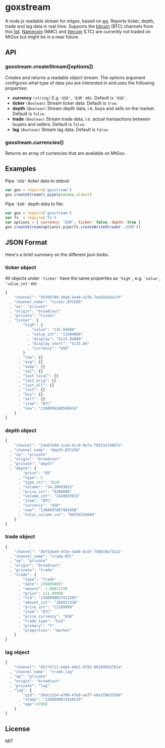 # goxstream

A node.js readable stream for mtgox, based on [ws](https://github.com/einaros/ws). Reports ticker, depth, trade and lag data in real time. Supports the [bitcoin](http://bitcoin.org) (BTC) channels from this [list](https://mtgox.com/api/2/stream/list_public). [Namecoin](http://namecoin.info) (NMC) and [litecoin](http://litecoin.org) (LTC) are currently not traded on MtGox but might be in a near future.

## API

### goxstream.createStream([options])

Creates and returns a readable <i>object</i> stream. The options argument configures what type of data you are interested in and uses the following properties:

* <b>currency</b> `(string)` E.g `'USD'`, `'EUR'` etc. Default is `'USD'`.
* <b>ticker</b> `(Boolean)` Stream ticker data. Default is `true`.
* <b>depth</b> `(Boolean)` Stream depth data, i.e. buys and sells on the market. Default is `false`.
* <b>trade</b> `(Boolean)` Stream trade data, i.e. actual transactions between buyers and sellers. Default is `false`.
* <b>lag</b> `(Boolean)` Stream lag data. Default is `false`.

### goxstream.currencies()

Returns an array of currencies that are available on MtGox.

## Examples

Pipe `'USD'` ticker data to stdout:

```js
var gox = require('goxstream')
gox.createStream().pipe(process.stdout)
```

Pipe `'EUR'` depth data to file:

```js
var gox = require('goxstream')
var fs  = require('fs')
var options = { currency: 'EUR', ticker: false, depth: true }
gox.createStream(options).pipe(fs.createWriteStream('./EUR'))
```

## JSON Format

Here's a brief summary on the different json blobs.

### ticker object

All objects under `'ticker'` have the same properties as `'high'`, e.g. `'value'`, `'value_int'` etc

```js
{
    "channel": "d5f06780-30a8-4a48-a2f8-7ed181b4a13f"
  , "channel_name": "ticker.BTCUSD"
  , "op": "private"
  , "origin": "broadcast"
  , "private": "ticker"
  , "ticker": {
        "high": {
            "value": "115.84000"
          , "value_int": "11584000"
          , "display": "$115.84000"
          , "display_short": "$115.84"
          , "currency": "USD"
        }
      , "low": {}
      , "avg": {}
      , "vwap": {}
      , "vol": {}
      , "last_local": {}
      , "last_orig": {}
      , "last_all": {}
      , "last": {}
      , "buy": {}
      , "sell": {}
      , "item": "BTC"
      , "now": "1368096380598414"
    }
}
```

### depth object

```js
{
    "channel": "24e67e0d-1cad-4cc0-9e7a-f8523ef460fe"
  , "channel_name": "depth.BTCUSD"
  , "op": "private"
  , "origin": "broadcast"
  , "private": "depth"
  , "depth": {
        "price": "92"
      , "type": 2
      , "type_str": "bid"
      , "volume": "14.28693815"
      , "price_int": "9200000"
      , "volume_int": "1428693815"
      , "item": "BTC"
      , "currency": "USD"
      , "now": "1368097807984368"
      , "total_volume_int": "84559126689"
    }
}
```

### trade object

```js
{
    "channel": "dbf1dee9-4f2e-4a08-8cb7-748919a71b21"
  , "channel_name": "trade.BTC"
  , "op": "private"
  , "origin": "broadcast"
  , "private": "trade"
  , "trade": {
        "type": "trade"
      , "date": 1368098037
      , "amount": 1.86011338
      , "price": 111.09999
      , "tid": "1368098037413285"
      , "amount_int": "186011338"
      , "price_int": "11109999"
      , "item": "BTC"
      , "price_currency": "USD"
      , "trade_type": "bid"
      , "primary": "Y"
      , "properties": "market"
    }
}
```

### lag object

```js
{
    "channel": "85174711-be64-4de1-b783-0628995d7914"
  , "channel_name": "trade.lag"
  , "op": "private"
  , "origin": "broadcast"
  , "private": "lag"
  , "lag": {
        "qid": "26dc2324-e790-47e8-aef7-e0a1f0633589"
      , "stamp": "1368098833428529"
      , "age":47058
    }
}
```

## License
MIT